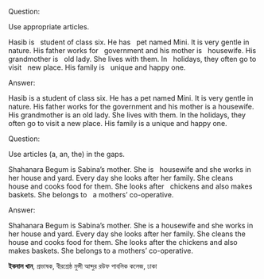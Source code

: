 Question:

Use appropriate articles.

Hasib is   student of class six. He has   pet named Mini. It is very gentle in nature. His father works for   government and his mother is   housewife. His grandmother is   old lady. She lives with them. In   holidays, they often go to visit   new place. His family is   unique and happy one.

Answer:

Hasib is a student of class six. He has a pet named Mini. It is very gentle in nature. His father works for the government and his mother is a housewife. His grandmother is an old lady. She lives with them. In the holidays, they often go to visit a new place. His family is a unique and happy one.

Question:

Use articles (a, an, the) in the gaps.

Shahanara Begum is Sabina’s mother. She is   housewife and she works in her house and yard. Every day she looks after her family. She cleans   house and cooks food for them. She looks after   chickens and also makes baskets. She belongs to   a mothers’ co-operative. 

Answer:

Shahanara Begum is Sabina’s mother. She is a housewife and she works in her house and yard. Every day she looks after her family. She cleans the house and cooks food for them. She looks after the chickens and also makes baskets. She belongs to a mothers’ co-operative. 

**ইকবাল খান**, প্রভাষক, বীরশ্রেষ্ঠ মুন্সী আব্দুর রউফ পাবলিক কলেজ, ঢাকা
